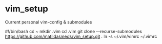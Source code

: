 # vim_setup
Current personal vim-config &amp; submodules

  #!/bin/bash
  cd ~
  mkdir .vim
  cd .vim
  git clone --recurse-submodules https://github.com/matildasmeds/vim_setup.git .
  ln -s ~/.vim/vimrc ~/.vimrc
